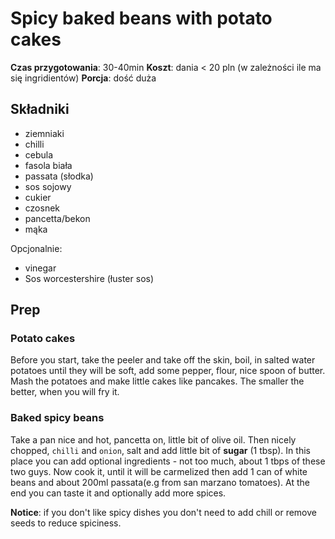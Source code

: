 # Spicy baked beans with potato cakes

**Czas przygotowania**: 30-40min
**Koszt**: dania < 20 pln (w zależności ile ma się ingridientów)
**Porcja**: dość duża

## Składniki

  - ziemniaki
  - chilli
  - cebula
  - fasola biała 
  - passata (słodka)
  - sos sojowy
  - cukier 
  - czosnek
  - pancetta/bekon
  - mąka

Opcjonalnie:

  - vinegar
  - Sos worcestershire (łuster sos)


## Prep 

### Potato cakes

Before you start, take the peeler and take off the skin, boil, in salted water potatoes until they will be soft, add some pepper, flour, nice spoon of butter. Mash the potatoes and make little cakes like pancakes. The smaller the better, when you will fry it. 


### Baked spicy beans
Take a pan nice and hot, pancetta on, little bit of olive oil. Then nicely chopped, `chilli` and `onion`, salt and add little bit of **sugar** (1 tbsp). In this place you can add optional ingredients - not too much, about 1 tbps of these two guys. Now cook it, until it will be carmelized then add 1 can of white beans and about 200ml passata(e.g from san marzano tomatoes). At the end you can taste it and optionally add more spices. 


**Notice**: if you don't like spicy dishes you don't need to add chill or remove seeds to reduce spiciness. 

